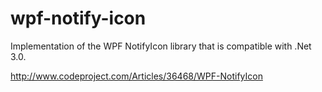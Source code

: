 wpf-notify-icon
===============

Implementation of the WPF NotifyIcon library that is compatible with .Net 3.0.

http://www.codeproject.com/Articles/36468/WPF-NotifyIcon
